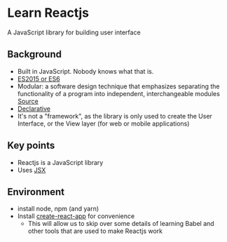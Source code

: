 # Learn Reactjs
A JavaScript library for building user interface

## Background
- Built in JavaScript. Nobody knows what that is.
- [ES2015 or ES6](https://github.com/lukehoban/es6features)
- Modular: a software design technique that emphasizes separating the functionality of a program into independent, interchangeable modules [Source](https://en.wikipedia.org/wiki/Modular_programming)
- [Declarative](https://stackoverflow.com/questions/129628/what-is-declarative-programming)
- It's not a "framework", as the library is only used to create the User Interface, or the View layer (for web or mobile applications)

## Key points
- Reactjs is a JavaScript library
- Uses [JSX](http://buildwithreact.com/tutorial/jsx)

## Environment
- install node, npm (and yarn)
- Install [create-react-app](https://github.com/facebookincubator/create-react-app#getting-started) for convenience
  - This will allow us to skip over some details of learning Babel and other tools that are used to make Reactjs work
